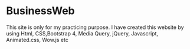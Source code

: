 # BusinessWeb
 This site is only for my practicing purpose. I have created this website by using Html, CSS,Bootstrap 4, Media Query, jQuery, Javascript, Animated.css, Wow.js etc
